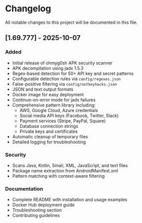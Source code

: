 # Changelog

All notable changes to this project will be documented in this file.

## [1.69.777] - 2025-10-07

### Added

- Initial release of ohmyg0sh APK security scanner
- APK decompilation using jadx 1.5.3
- Regex-based detection for 50+ API key and secret patterns
- Configurable detection rules via `config/regexes.json`
- False-positive filtering via `config/notkeyhacks.json`
- JSON and text output formats
- Docker image for easy deployment
- Continue-on-error mode for jadx failures
- Comprehensive pattern library including:
  - AWS, Google Cloud, Azure credentials
  - Social media API keys (Facebook, Twitter, Slack)
  - Payment services (Stripe, PayPal, Square)
  - Database connection strings
  - Private keys and certificates
- Automatic cleanup of temporary files
- Detailed logging for troubleshooting

### Security

- Scans Java, Kotlin, Smali, XML, JavaScript, and text files
- Package name extraction from AndroidManifest.xml
- Pattern matching with context-aware filtering

### Documentation

- Complete README with installation and usage examples
- Docker Hub deployment guide
- Troubleshooting section
- Contributing guidelines
